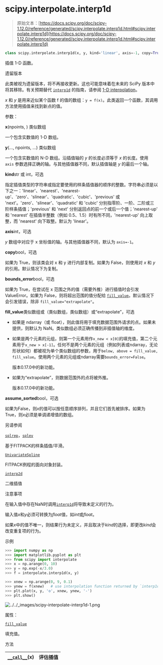 # scipy.interpolate.interp1d

> 原始文本：[https://docs.scipy.org/doc/scipy-1.12.0/reference/generated/scipy.interpolate.interp1d.html#scipy.interpolate.interp1d](https://docs.scipy.org/doc/scipy-1.12.0/reference/generated/scipy.interpolate.interp1d.html#scipy.interpolate.interp1d)

```py
class scipy.interpolate.interp1d(x, y, kind='linear', axis=-1, copy=True, bounds_error=None, fill_value=nan, assume_sorted=False)
```

插值 1-D 函数。

遗留版本

此类被视为遗留版本，将不再接收更新。这也可能意味着在未来的 SciPy 版本中将其移除。有关预期替代 [`interp1d`](#scipy.interpolate.interp1d "scipy.interpolate.interp1d") 的指南，请参阅 [1-D interpolation](../../tutorial/interpolate/1D.html#tutorial-interpolate-1dsection)。

*x* 和 *y* 是用来近似某个函数 f 的值的数组：`y = f(x)`。此类返回一个函数，其调用方法使用插值来找到新点的值。

参数：

**x**(npoints, ) 类似数组

一个包含实数值的 1-D 数组。

**y**(…, npoints, …) 类似数组

一个包含实数值的 N-D 数组。沿插值轴的 *y* 的长度必须等于 *x* 的长度。使用 `axis` 参数选择正确的轴。与其他插值器不同，默认插值轴是 *y* 的最后一个轴。

**kind**str 或 int，可选

指定插值类型的字符串或指定要使用的样条插值器的顺序的整数。字符串必须是以下之一：'linear'、'nearest'、'nearest-up'、'zero'、'slinear'、'quadratic'、'cubic'、'previous' 或 'next'。'zero'、'slinear'、'quadratic' 和 'cubic' 分别指零阶、一阶、二阶或三阶样条插值；'previous' 和 'next' 分别返回点的前一个或后一个值；'nearest-up' 和 'nearest' 在插值半整数（例如 0.5、1.5）时有所不同，'nearest-up' 向上取整，而 'nearest' 向下取整。默认为 'linear'。

**axis**int，可选

*y* 数组中对应于 x 坐标值的轴。与其他插值器不同，默认为 `axis=-1`。

**copy**bool，可选

如果为 True，则该类会对 x 和 y 进行内部复制。如果为 False，则使用对 *x* 和 *y* 的引用。默认情况下为复制。

**bounds_error**bool，可选

如果为 True，在尝试在 x 范围之外的值（需要外推）进行插值时会引发 ValueError。如果为 False，则将超出范围的值分配给 [`fill_value`](https://docs.scipy.org/doc/scipy-1.12.0/reference/generated/scipy.interpolate.interp1d.html#scipy.interpolate.interp1d.fill_value "scipy.interpolate.interp1d.fill_value")。默认情况下会引发错误，除非 `fill_value="extrapolate"`。

**fill_value**类似数组或（类似数组，类似数组）或“extrapolate”，可选

+   如果是 ndarray（或 float），则此值将用于填充数据范围外请求的点。如果未提供，则默认为 NaN。类似数组必须正确传播到非插值轴的维度。

+   如果是两个元素的元组，则第一个元素用作`x_new < x[0]`的填充值，第二个元素用于`x_new > x[-1]`。任何不是两个元素的元组（例如列表或ndarray，无论形状如何）都被视为单个类似数组的参数，用于`below, above = fill_value, fill_value`。使用两个元素的元组或ndarray需要`bounds_error=False`。

    版本0.17.0中的新功能。

+   如果为“extrapolate”，则数据范围外的点将被外推。

    版本0.17.0中的新功能。

**assume_sorted**bool，可选

如果为False，则*x*的值可以按任意顺序排列，并且它们首先被排序。如果为True，则*x*必须是单调递增值的数组。

另请参阅

[`splrep`](scipy.interpolate.splrep.html#scipy.interpolate.splrep "scipy.interpolate.splrep")，[`splev`](scipy.interpolate.splev.html#scipy.interpolate.splev "scipy.interpolate.splev")

基于FITPACK的样条插值/平滑。

[`UnivariateSpline`](scipy.interpolate.UnivariateSpline.html#scipy.interpolate.UnivariateSpline "scipy.interpolate.UnivariateSpline")

FITPACK例程的面向对象封装。

[`interp2d`](scipy.interpolate.interp2d.html#scipy.interpolate.interp2d "scipy.interpolate.interp2d")

二维插值

注意事项

在输入值中存在NaN时调用[`interp1d`](#scipy.interpolate.interp1d "scipy.interpolate.interp1d")将导致未定义的行为。

输入值*x*和*y*必须可转换为*float*值，如*int*或*float*。

如果*x*中的值不唯一，则结果行为未定义，并且取决于*kind*的选择，即更改*kind*会改变重复项的行为。

示例

```py
>>> import numpy as np
>>> import matplotlib.pyplot as plt
>>> from scipy import interpolate
>>> x = np.arange(0, 10)
>>> y = np.exp(-x/3.0)
>>> f = interpolate.interp1d(x, y) 
```

```py
>>> xnew = np.arange(0, 9, 0.1)
>>> ynew = f(xnew)   # use interpolation function returned by `interp1d`
>>> plt.plot(x, y, 'o', xnew, ynew, '-')
>>> plt.show() 
```

![../../_images/scipy-interpolate-interp1d-1.png](../Images/d0f186839f72b601d2ad0c0ca88f500c.png)

属性：

[`fill_value`](scipy.interpolate.interp1d.fill_value.html#scipy.interpolate.interp1d.fill_value "scipy.interpolate.interp1d.fill_value")

填充值。

方法

| [`__call__`](scipy.interpolate.interp1d.__call__.html#scipy.interpolate.interp1d.__call__ "scipy.interpolate.interp1d.__call__")(x) | 评估插值 |
| --- | --- |
